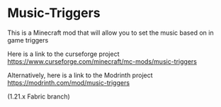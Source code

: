 # Music-Triggers
This is a Minecraft mod that will allow you to set the music based on in game triggers

Here is a link to the curseforge project https://www.curseforge.com/minecraft/mc-mods/music-triggers

Alternatively, here is a link to the Modrinth project https://modrinth.com/mod/music-triggers

(1.21.x Fabric branch)
